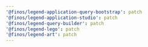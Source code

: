 ```yaml
---
'@finos/legend-application-query-bootstrap': patch
'@finos/legend-application-studio': patch
'@finos/legend-query-builder': patch
'@finos/legend-lego': patch
'@finos/legend-art': patch
---
```


